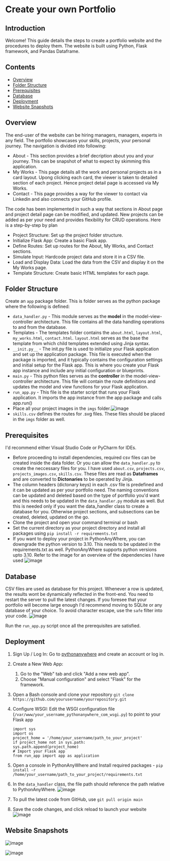 # Create your own Portfolio
## Introduction
Welcome! This guide details the steps to create a portfolio website and the procedures to deploy them. The website is built using Python, Flask framework, and Pandas Dataframe. 
## Contents
- [Overview](#overview)
- [Folder Structure](#folder-structure)
- [Prerequisites](#prerequisites)
- [Database](#database)
- [Deployment](#deployment)
- [Website Snapshots](#website-snapshots)
## Overview
The end-user of the website can be hiring managers, managers, experts in any field. The portfolio showcases your skills, projects, your personal journey. The navigation is divided into following:

- About - This section provides a brief decription about you and your journey. This can be snapshot of what to expect by skimming this application.
- My Works - This page details all the work and personal projects as in a card layout. Upong clicking each card, the viewer is taken to detailed section of each project. Hence project detail page is accessed via My Works. 
- Contact - This page provides a way for the viewer to contact via Linkedin and also connects your GitHub profile.

The code has been implemented in such a way that sections in About page and project detail page can be modified, and updated. New projects can be added as per your need and provides flexibility for CRUD operations. Here is a step-by-step by plan

- Project Structure: Set up the project folder structure.
- Initialize Flask App: Create a basic Flask app.
- Define Routes: Set up routes for the About, My Works, and Contact sections.
- Simulate Input: Hardcode project data and store it in a CSV file.
- Load and Display Data: Load the data from the CSV and display it on the My Works page.
- Template Structure: Create basic HTML templates for each page.

## Folder Structure
Create an `app` package folder. This is folder serves as the python package where the following is defined:

- `data_handler.py` - This module serves as the **model** in the model-view-controller architecture. This file contains all the data handling operations to and from the database.
- Templates - The templates folder contains the `about.html`, `layout.html`, `my_works.html`, `contact.html`. `layout.html` serves as the base the template from which child templates extended using Jinja syntax.
- `__init.py__` - The init.py file is used to initialize your Flask application and set up the application package. This file is executed when the package is imported, and it typically contains the configuration settings and initial setup for the Flask app. This is where you create your Flask app instance and include any initial configuration or blueprints.
- `main.py` - This python files serves as the **controller** in the model-view-controller architecture. This file will contain the route definitions and updates the model and view functions for your Flask application.
- `run_app.py` - This file is the starter script that runs your Flask application. It imports the app instance from the app package and calls app.run()
- Place all your project images in the `imgs` folder.![image](https://github.com/user-attachments/assets/868337ba-ffc3-4a40-a349-5d6cd36f251e)
- `skills.csv` defines the routes for .svg files. These files should be placed in the `imgs` folder as well.

  
## Prerequisites
I'd recommend either Visual Studio Code or PyCharm for IDEs. 

- Before proceeding to install dependencies, required csv files can be created inside the data folder. Or you can allow the `data_handler.py` to create the neccessary files for you. I have used `about.csv`, `projects.csv`, `projects_images.csv`, `skills.csv`. These files are read as **Dataframes** and are converted to **Dictonaries** to be operated by Jinja.
- The column headers (dictonary keys) in each .csv file is predefined and it can be updated as per your portfolio need. The naming conventions can be updated and deleted based on the type of portfolio you'd want and this needs to be updated in the `data_handler.py` module as well. But this is needed only if you want the data_handler class to create a database for you. Otherwise project sections, and subsections can be created, deleted, updated on the go. 
- Clone the project and open your command terminal or bash
- Set the current directory as your project directory and install all packages using `pip install -r requirements.txt`
- If you want to deploy your project in PythonAnyWhere, you can downgrade the python version to 3.10. This needs to be updated in the requirements.txt as well. PythonAnyWhere supports python versions upto 3.10. Refer to the image for an overview of the dependencies I have used
  ![image](https://github.com/user-attachments/assets/01ebb23d-ec5d-4f21-b627-4300199a90ee)

## Database
CSV files are used as database for this project. Whenever a row is updated, the results wont be dynamically reflected in the front-end. You need to restart the server to pull the latest changes. If you foresee that your portfolio will become large enough I'd recommend moving to SQLite or any database of your choice. 
To avoid character escape, use the `safe` filter into your code. ![image](https://github.com/user-attachments/assets/5c6cd2e6-55a9-497b-b025-3bb5f7cf1564)

Run the `run_app.py` script once all the prerequisites are satisfied. 

## Deployment
1. Sign Up / Log In: Go to [pythonanywhere](https://www.pythonanywhere.com/) and create an account or log in.
2. Create a New Web App:
   1. Go to the "Web" tab and click "Add a new web app".
   2. Choose "Manual configuration" and select "Flask" for the framework.
3. Open a Bash console and clone your repository `git clone https://github.com/yourusername/yourrepository.git`
4. Configure WSGI: Edit the WSGI configuration file (`/var/www/your_username_pythonanywhere_com_wsgi.py`) to point to your Flask app
   ```
   import sys
   import os
   project_home = '/home/your_username/path_to_your_project'
   if project_home not in sys.path:
   sys.path.append(project_home)
   # Import your Flask app
   from run_app import app as application
   ```
5. Open a console in PythonAnyWhere and Install required packages - `pip install -r /home/your_username/path_to_your_project/requirements.txt`
6. In the `data_handler` class, the file path should reference the path relative to PythonAnyWhere. ![image](https://github.com/user-attachments/assets/0c25df20-e37f-4dc2-ab79-34e3bf403b8b)

7. To pull the latest code from GitHub, use `git pull origin main`
8. Save the code changes, and click reload to launch your website ![image](https://github.com/user-attachments/assets/43be26cd-6628-4285-82a1-df1c666741d6)

## Website Snapshots
![image](https://github.com/user-attachments/assets/65d9491c-7a71-4691-a855-b15990a2c3e9)

![image](https://github.com/user-attachments/assets/39f62088-660f-4392-a95a-fdce4bafc982)




